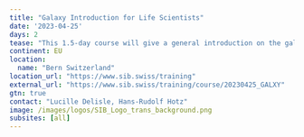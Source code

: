 ```yaml
---
title: "Galaxy Introduction for Life Scientists"
date: '2023-04-25'
days: 2
tease: "This 1.5-day course will give a general introduction on the galaxy web-page structure, how to import data, run tools, share analyses and build workflows. Participants will run a whole NGS analysis using an RNA-seq dataset as an example."
continent: EU
location:
  name: "Bern Switzerland"
location_url: "https://www.sib.swiss/training"
external_url: "https://www.sib.swiss/training/course/20230425_GALXY"
gtn: true
contact: "Lucille Delisle, Hans-Rudolf Hotz"
image: /images/logos/SIB_Logo_trans_background.png
subsites: [all]
---
```

